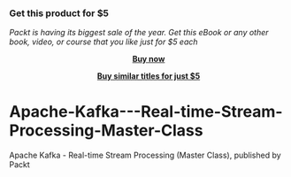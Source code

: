 
### Get this product for $5

<i>Packt is having its biggest sale of the year. Get this eBook or any other book, video, or course that you like just for $5 each</i>


<b><p align='center'>[Buy now](https://packt.link/9781800209343)</p></b>


<b><p align='center'>[Buy similar titles for just $5](https://subscription.packtpub.com/search)</p></b>


# Apache-Kafka---Real-time-Stream-Processing-Master-Class
Apache Kafka - Real-time Stream Processing (Master Class), published by Packt
